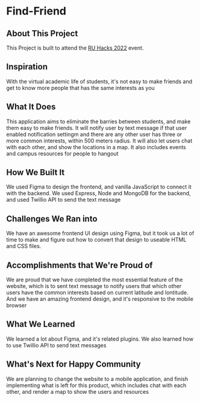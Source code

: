 # Find-Friend
## About This Project
This Project is built to attend the [RU Hacks 2022](https://ru-hacks-2022-digital-15171.devpost.com/) event.

## Inspiration
With the virtual academic life of students, it's not easy to make friends and get to know more people that has the same interests as you

## What It Does
This application aims to eliminate the barries between students, and make them easy to make friends. It will notify user by text message if that user enabled notification settingm and there are any other user has three or more common interests, within 500 meters radius. It will also let users chat with each other, and show the locations in a map. It also includes events and campus resources for people to hangout


## How We Built It
We used Figma to design the frontend, and vanilla JavaScript to connect it with the backend. We used Express, Node and MongoDB for the backend, and used Twillio API to send the text message

## Challenges We Ran into
We have an awesome frontend UI design using Figma, but it took us a lot of time to make and figure out how to convert that design to useable HTML and CSS files. 

## Accomplishments that We're Proud of
We are proud that we have completed the most essential feature of the website, which is to sent text message to notify users that which other users have the common interests based on current latitude and lontitude. And we have an amazing frontend design, and it's responsive to the mobile browser

## What We Learned
We learned a lot about Figma, and it's related plugins. We also learned how to use Twillio API to send text messages

## What's Next for Happy Community
We are planning to change the website to a mobile application, and finish implementing what is left for this product, which includes chat with each other, and render a map to show the users and resources
